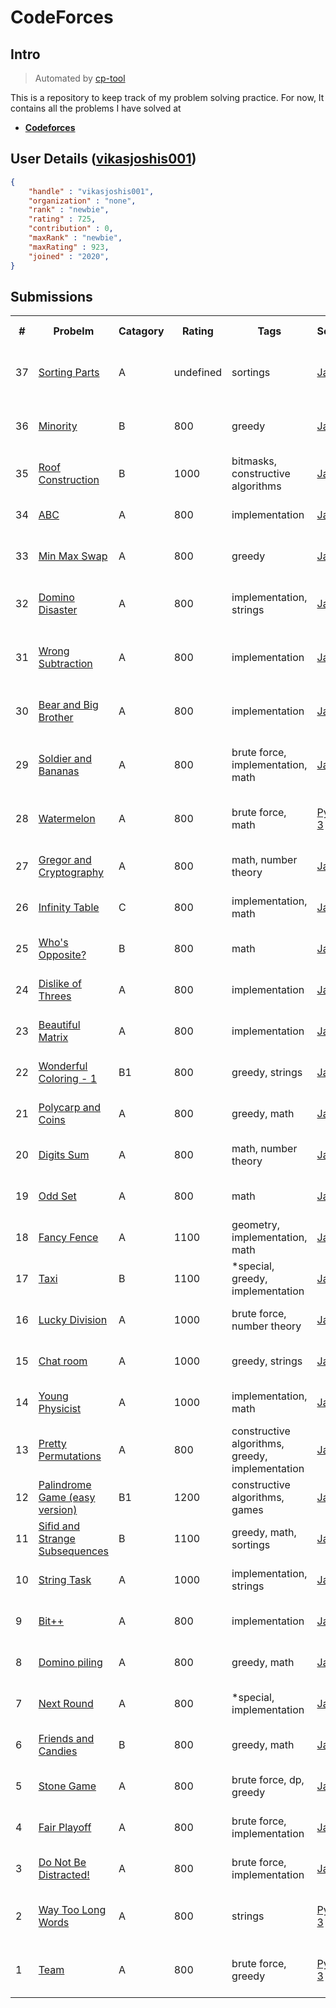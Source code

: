 # CodeForces

## Intro

>	Automated by [cp-tool](https://github.com/jspw/cp-tool)

This is a repository to keep track of my problem solving practice.
For now, It contains all the problems I have solved at 
- **[Codeforces](https://codeforces.com/)** 

## User Details ([vikasjoshis001](https://codeforces.com/profile/vikasjoshis001))

```.json
{
	"handle" : "vikasjoshis001",
	"organization" : "none",
	"rank" : "newbie",
	"rating" : 725,
	"contribution" : 0,
	"maxRank" : "newbie",
	"maxRating" : 923,
	"joined" : "2020",
}

```
## Submissions 

<table align="center" border = "0px" cellpadding ="2px" cellspacing ="2px" >
<tr><th>#</th><th>Probelm</th><th>Catagory</th><th>Rating</th><th>Tags</th><th>Solution</th><th>Submission Time</th></tr>
<tr><td>37</td><td><a href=https://codeforces.com/contest/1637/problem/A>Sorting Parts</a></td><td>A</td><td>undefined</td><td>sortings</td><td><a href=https://codeforces.com/contest/1637/submission/146090431>Java 11</a></td><td>12 February 2022 14:56:09</td></tr><tr><td>36</td><td><a href=https://codeforces.com/contest/1633/problem/B>Minority</a></td><td>B</td><td>800</td><td>greedy</td><td><a href=https://codeforces.com/contest/1633/submission/146023038>Java 11</a></td><td>12 February 2022 06:54:38</td></tr><tr><td>35</td><td><a href=https://codeforces.com/contest/1632/problem/B>Roof Construction</a></td><td>B</td><td>1000</td><td>bitmasks, constructive algorithms</td><td><a href=https://codeforces.com/contest/1632/submission/144612142>Java 11</a></td><td>31 January 2022 04:43:45</td></tr><tr><td>34</td><td><a href=https://codeforces.com/contest/1632/problem/A>ABC</a></td><td>A</td><td>800</td><td>implementation</td><td><a href=https://codeforces.com/contest/1632/submission/144539753>Java 11</a></td><td>30 January 2022 15:03:43</td></tr><tr><td>33</td><td><a href=https://codeforces.com/contest/1631/problem/A>Min Max Swap</a></td><td>A</td><td>800</td><td>greedy</td><td><a href=https://codeforces.com/contest/1631/submission/144283009>Java 11</a></td><td>28 January 2022 05:17:45</td></tr><tr><td>32</td><td><a href=https://codeforces.com/contest/1567/problem/A>Domino Disaster</a></td><td>A</td><td>800</td><td>implementation, strings</td><td><a href=https://codeforces.com/contest/1567/submission/127938585>Java 11</a></td><td>05 September 2021 14:49:55</td></tr><tr><td>31</td><td><a href=https://codeforces.com/contest/977/problem/A>Wrong Subtraction</a></td><td>A</td><td>800</td><td>implementation</td><td><a href=https://codeforces.com/contest/977/submission/127742224>Java 11</a></td><td>03 September 2021 06:13:38</td></tr><tr><td>30</td><td><a href=https://codeforces.com/contest/791/problem/A>Bear and Big Brother</a></td><td>A</td><td>800</td><td>implementation</td><td><a href=https://codeforces.com/contest/791/submission/127741731>Java 11</a></td><td>03 September 2021 06:05:47</td></tr><tr><td>29</td><td><a href=https://codeforces.com/contest/546/problem/A>Soldier and Bananas</a></td><td>A</td><td>800</td><td>brute force, implementation, math</td><td><a href=https://codeforces.com/contest/546/submission/127741402>Java 11</a></td><td>03 September 2021 05:59:49</td></tr><tr><td>28</td><td><a href=https://codeforces.com/contest/4/problem/A>Watermelon</a></td><td>A</td><td>800</td><td>brute force, math</td><td><a href=https://codeforces.com/contest/4/submission/98776047>Python 3</a></td><td>18 November 2020 05:26:11</td></tr><tr><td>27</td><td><a href=https://codeforces.com/contest/1549/problem/A>Gregor and Cryptography</a></td><td>A</td><td>800</td><td>math, number theory</td><td><a href=https://codeforces.com/contest/1549/submission/126821759>Java 11</a></td><td>24 August 2021 08:49:14</td></tr><tr><td>26</td><td><a href=https://codeforces.com/contest/1560/problem/C>Infinity Table</a></td><td>C</td><td>800</td><td>implementation, math</td><td><a href=https://codeforces.com/contest/1560/submission/126354132>Java 11</a></td><td>18 August 2021 16:26:07</td></tr><tr><td>25</td><td><a href=https://codeforces.com/contest/1560/problem/B>Who's Opposite?</a></td><td>B</td><td>800</td><td>math</td><td><a href=https://codeforces.com/contest/1560/submission/126335882>Java 11</a></td><td>18 August 2021 15:49:11</td></tr><tr><td>24</td><td><a href=https://codeforces.com/contest/1560/problem/A>Dislike of Threes</a></td><td>A</td><td>800</td><td>implementation</td><td><a href=https://codeforces.com/contest/1560/submission/126297857>Java 11</a></td><td>18 August 2021 14:54:58</td></tr><tr><td>23</td><td><a href=https://codeforces.com/contest/263/problem/A>Beautiful Matrix</a></td><td>A</td><td>800</td><td>implementation</td><td><a href=https://codeforces.com/contest/263/submission/123816730>Java 11</a></td><td>26 July 2021 08:34:46</td></tr><tr><td>22</td><td><a href=https://codeforces.com/contest/1551/problem/B1>Wonderful Coloring - 1</a></td><td>B1</td><td>800</td><td>greedy, strings</td><td><a href=https://codeforces.com/contest/1551/submission/123524637>Java 11</a></td><td>23 July 2021 16:29:56</td></tr><tr><td>21</td><td><a href=https://codeforces.com/contest/1551/problem/A>Polycarp and Coins</a></td><td>A</td><td>800</td><td>greedy, math</td><td><a href=https://codeforces.com/contest/1551/submission/123518265>Java 11</a></td><td>23 July 2021 16:17:47</td></tr><tr><td>20</td><td><a href=https://codeforces.com/contest/1553/problem/A>Digits Sum</a></td><td>A</td><td>800</td><td>math, number theory</td><td><a href=https://codeforces.com/contest/1553/submission/123304524>Java 11</a></td><td>22 July 2021 15:00:03</td></tr><tr><td>19</td><td><a href=https://codeforces.com/contest/1542/problem/A>Odd Set</a></td><td>A</td><td>800</td><td>math</td><td><a href=https://codeforces.com/contest/1542/submission/121200543>Java 11</a></td><td>03 July 2021 13:13:51</td></tr><tr><td>18</td><td><a href=https://codeforces.com/contest/270/problem/A>Fancy Fence</a></td><td>A</td><td>1100</td><td>geometry, implementation, math</td><td><a href=https://codeforces.com/contest/270/submission/120666304>Java 11</a></td><td>26 June 2021 11:37:47</td></tr><tr><td>17</td><td><a href=https://codeforces.com/contest/158/problem/B>Taxi</a></td><td>B</td><td>1100</td><td>*special, greedy, implementation</td><td><a href=https://codeforces.com/contest/158/submission/120664210>Java 11</a></td><td>26 June 2021 11:06:59</td></tr><tr><td>16</td><td><a href=https://codeforces.com/contest/122/problem/A>Lucky Division</a></td><td>A</td><td>1000</td><td>brute force, number theory</td><td><a href=https://codeforces.com/contest/122/submission/120659501>Java 11</a></td><td>26 June 2021 10:04:27</td></tr><tr><td>15</td><td><a href=https://codeforces.com/contest/58/problem/A>Chat room</a></td><td>A</td><td>1000</td><td>greedy, strings</td><td><a href=https://codeforces.com/contest/58/submission/120657689>Java 11</a></td><td>26 June 2021 09:39:31</td></tr><tr><td>14</td><td><a href=https://codeforces.com/contest/69/problem/A>Young Physicist</a></td><td>A</td><td>1000</td><td>implementation, math</td><td><a href=https://codeforces.com/contest/69/submission/120656837>Java 11</a></td><td>26 June 2021 09:28:37</td></tr><tr><td>13</td><td><a href=https://codeforces.com/contest/1541/problem/A>Pretty Permutations</a></td><td>A</td><td>800</td><td>constructive algorithms, greedy, implementation</td><td><a href=https://codeforces.com/contest/1541/submission/120566103>Java 11</a></td><td>25 June 2021 16:08:37</td></tr><tr><td>12</td><td><a href=https://codeforces.com/contest/1527/problem/B1>Palindrome Game (easy version)</a></td><td>B1</td><td>1200</td><td>constructive algorithms, games</td><td><a href=https://codeforces.com/contest/1527/submission/120520095>Java 11</a></td><td>25 June 2021 12:11:06</td></tr><tr><td>11</td><td><a href=https://codeforces.com/contest/1529/problem/B>Sifid and Strange Subsequences</a></td><td>B</td><td>1100</td><td>greedy, math, sortings</td><td><a href=https://codeforces.com/contest/1529/submission/120518416>Java 11</a></td><td>25 June 2021 11:47:02</td></tr><tr><td>10</td><td><a href=https://codeforces.com/contest/118/problem/A>String Task</a></td><td>A</td><td>1000</td><td>implementation, strings</td><td><a href=https://codeforces.com/contest/118/submission/120516161>Java 11</a></td><td>25 June 2021 11:14:17</td></tr><tr><td>9</td><td><a href=https://codeforces.com/contest/282/problem/A>Bit++</a></td><td>A</td><td>800</td><td>implementation</td><td><a href=https://codeforces.com/contest/282/submission/120512553>Java 11</a></td><td>25 June 2021 10:21:47</td></tr><tr><td>8</td><td><a href=https://codeforces.com/contest/50/problem/A>Domino piling</a></td><td>A</td><td>800</td><td>greedy, math</td><td><a href=https://codeforces.com/contest/50/submission/120511654>Java 11</a></td><td>25 June 2021 10:08:56</td></tr><tr><td>7</td><td><a href=https://codeforces.com/contest/158/problem/A>Next Round</a></td><td>A</td><td>800</td><td>*special, implementation</td><td><a href=https://codeforces.com/contest/158/submission/120510424>Java 11</a></td><td>25 June 2021 09:53:10</td></tr><tr><td>6</td><td><a href=https://codeforces.com/contest/1538/problem/B>Friends and Candies</a></td><td>B</td><td>800</td><td>greedy, math</td><td><a href=https://codeforces.com/contest/1538/submission/119046134>Java 11</a></td><td>10 June 2021 16:09:23</td></tr><tr><td>5</td><td><a href=https://codeforces.com/contest/1538/problem/A>Stone Game</a></td><td>A</td><td>800</td><td>brute force, dp, greedy</td><td><a href=https://codeforces.com/contest/1538/submission/119022105>Java 11</a></td><td>10 June 2021 15:35:05</td></tr><tr><td>4</td><td><a href=https://codeforces.com/contest/1535/problem/A>Fair Playoff</a></td><td>A</td><td>800</td><td>brute force, implementation</td><td><a href=https://codeforces.com/contest/1535/submission/118388316>Java 8</a></td><td>04 June 2021 14:49:16</td></tr><tr><td>3</td><td><a href=https://codeforces.com/contest/1520/problem/A>Do Not Be Distracted!</a></td><td>A</td><td>800</td><td>brute force, implementation</td><td><a href=https://codeforces.com/contest/1520/submission/117768435>Java 8</a></td><td>29 May 2021 11:51:20</td></tr><tr><td>2</td><td><a href=https://codeforces.com/contest/71/problem/A>Way Too Long Words</a></td><td>A</td><td>800</td><td>strings</td><td><a href=https://codeforces.com/contest/71/submission/98775260>Python 3</a></td><td>18 November 2020 05:12:08</td></tr><tr><td>1</td><td><a href=https://codeforces.com/contest/231/problem/A>Team</a></td><td>A</td><td>800</td><td>brute force, greedy</td><td><a href=https://codeforces.com/contest/231/submission/98774788>Python 3</a></td><td>18 November 2020 05:02:09</td></tr></table>
